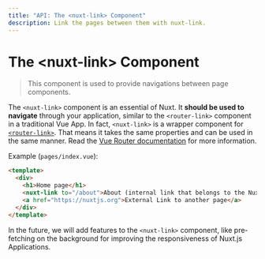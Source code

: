 ```yaml
---
title: "API: The <nuxt-link> Component"
description: Link the pages between them with nuxt-link.
---
```


# The &lt;nuxt-link&gt; Component

> This component is used to provide navigations between page components.

The `<nuxt-link>` component is an essential of Nuxt. It **should be used to navigate** through your application, similar to the `<router-link>` component in a traditional Vue App. In fact, `<nuxt-link>` is a wrapper component for [`<router-link>`](https://router.vuejs.org/api/#router-link). That means it takes the same properties and can be used in the same manner. Read the [Vue Router documentation](https://router.vuejs.org/api/#router-link) for more information.

Example (`pages/index.vue`):

```html
<template>
  <div>
    <h1>Home page</h1>
    <nuxt-link to="/about">About (internal link that belongs to the Nuxt App)</nuxt-link>
    <a href="https://nuxtjs.org">External Link to another page</a>
  </div>
</template>
```

In the future, we will add features to the `<nuxt-link>` component, like pre-fetching on the background for improving the responsiveness of Nuxt.js Applications.
